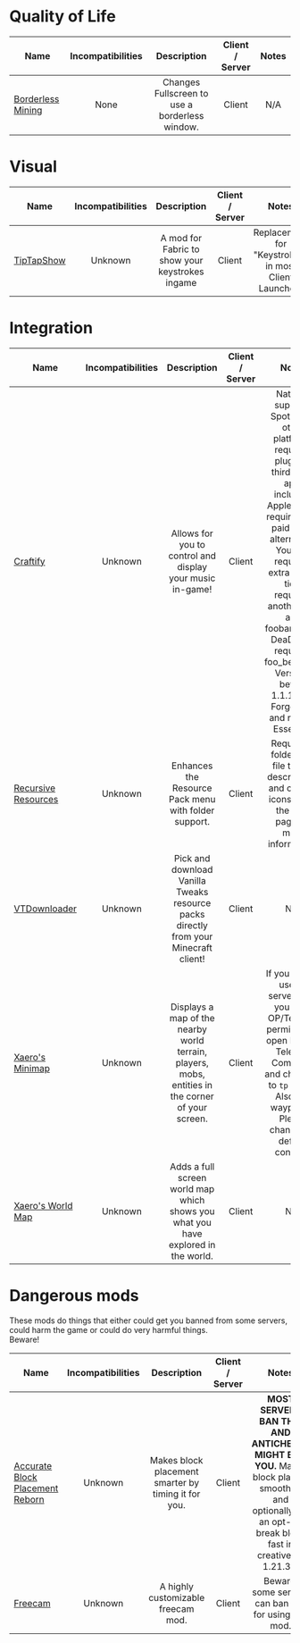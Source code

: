 # Quality of Life
| Name | Incompatibilities | Description | Client / Server | Notes |
| --- | :---: | :---: | :---: | :---: |
| [Borderless Mining](https://modrinth.com/mod/borderless-mining) | None | Changes Fullscreen to use a borderless window. | Client | N/A |

# Visual
| Name | Incompatibilities | Description | Client / Server | Notes |
| --- | :---: | :---: | :---: | :---: |
| [TipTapShow](https://modrinth.com/mod/tiptapshow) | Unknown | A mod for Fabric to show your keystrokes ingame | Client | Replacement for "Keystrokes" in most Client Launchers |


# Integration 
| Name | Incompatibilities | Description | Client / Server | Notes |
| --- | :---: | :---: | :---: | :---: |
| [Craftify](https://modrinth.com/mod/craftify) | Unknown | Allows for you to control and display your music in-game! | Client | Natively supports Spotify. All other platforms require a plugin or third party app, including Apple Music requiring the paid Cider alternative, Youtube requiring extra setup, tidal requiring another app and foobar2000 / DeaDBeeF requiring foo_beefweb. Versions before 1.1.18 are Forge only and require Essential. |
| [Recursive Resources](https://modrinth.com/mod/recursiveresources) | Unknown | Enhances the Resource Pack menu with folder support. | Client | Requires a folder.json file to add descriptions and custom icons. Read the mod page for more information. |
| [VTDownloader](https://modrinth.com/mod/vtdownloader) | Unknown | Pick and download Vanilla Tweaks resource packs directly from your Minecraft client! | Client | N/A | 
| [Xaero's Minimap](https://modrinth.com/mod/xaeros-minimap) | Unknown | Displays a map of the nearby world terrain, players, mobs, entities in the corner of your screen. | Client | If you plan to use on servers and you have OP/Teleport permissions, open Default Teleport Command and change it to `tp x y z`. Also has waypoints. Please change the default controls. |
| [Xaero's World Map](https://modrinth.com/mod/xaeros-world-map) |  Unknown | Adds a full screen world map which shows you what you have explored in the world.  | Client | N/A |

# Dangerous mods
These mods do things that either could get you banned from some servers, could harm the game or could do very harmful things.  
Beware!

| Name | Incompatibilities | Description | Client / Server | Notes |
| --- | :---: | :---: | :---: | :---: |
| [Accurate Block Placement Reborn](https://modrinth.com/mod/accurate-block-placement-reborn) | Unknown | Makes block placement smarter by timing it for you. | Client | **MOST SERVERS BAN THIS AND ANTICHEATS MIGHT BAN YOU.** Makes block placing smoother, and optionally (as an opt-in) break block fast in creative on 1.21.3+. |
| [Freecam](https://modrinth.com/mod/freecam) | Unknown | A highly customizable freecam mod. | Client | Beware, some servers can ban you for using this mod. |